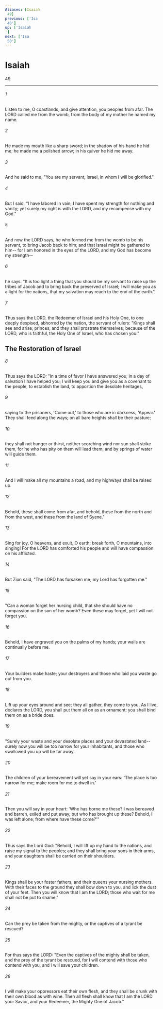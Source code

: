 ```yaml
---
Aliases: [Isaiah 49]
previous: ['Isa 48']
up: ['Isaiah']
next: ['Isa 50']
---
```

# Isaiah 49

***
 

###### 1 
Listen to me, O coastlands,  and give attention, you peoples from afar.  The LORD called me from the womb,  from the body of my mother he named my name.   

###### 2 
He made my mouth like a sharp sword;  in the shadow of his hand he hid me;  he made me a polished arrow;  in his quiver he hid me away.   

###### 3 
And he said to me, "You are my servant,  Israel, in whom I will be glorified."   

###### 4 
But I said, "I have labored in vain;  I have spent my strength for nothing and vanity;  yet surely my right is with the LORD,  and my recompense with my God."  

###### 5 
And now the LORD says,  he who formed me from the womb to be his servant,  to bring Jacob back to him;  and that Israel might be gathered to him--  for I am honored in the eyes of the LORD,  and my God has become my strength--   

###### 6 
he says:  "It is too light a thing that you should be my servant  to raise up the tribes of Jacob  and to bring back the preserved of Israel;  I will make you as a light for the nations,  that my salvation may reach to the end of the earth."  

###### 7 
Thus says the LORD,  the Redeemer of Israel and his Holy One,  to one deeply despised, abhorred by the nation,  the servant of rulers:  "Kings shall see and arise;  princes, and they shall prostrate themselves;  because of the LORD, who is faithful,  the Holy One of Israel, who has chosen you."  ## The Restoration of Israel  

###### 8 
Thus says the LORD:  "In a time of favor I have answered you;  in a day of salvation I have helped you;  I will keep you and give you  as a covenant to the people,  to establish the land,  to apportion the desolate heritages,   

###### 9 
saying to the prisoners, 'Come out,'  to those who are in darkness, 'Appear.'  They shall feed along the ways;  on all bare heights shall be their pasture;   

###### 10 
they shall not hunger or thirst,  neither scorching wind nor sun shall strike them,  for he who has pity on them will lead them,  and by springs of water will guide them.   

###### 11 
And I will make all my mountains a road,  and my highways shall be raised up.   

###### 12 
Behold, these shall come from afar,  and behold, these from the north and from the west,  and these from the land of Syene."  

###### 13 
Sing for joy, O heavens, and exult, O earth;  break forth, O mountains, into singing!  For the LORD has comforted his people  and will have compassion on his afflicted.  

###### 14 
But Zion said, "The LORD has forsaken me;  my Lord has forgotten me."  

###### 15 
"Can a woman forget her nursing child,  that she should have no compassion on the son of her womb?  Even these may forget,  yet I will not forget you.   

###### 16 
Behold, I have engraved you on the palms of my hands;  your walls are continually before me.   

###### 17 
Your builders make haste;  your destroyers and those who laid you waste go out from you.   

###### 18 
Lift up your eyes around and see;  they all gather, they come to you.  As I live, declares the LORD,  you shall put them all on as an ornament;  you shall bind them on as a bride does.  

###### 19 
"Surely your waste and your desolate places  and your devastated land--  surely now you will be too narrow for your inhabitants,  and those who swallowed you up will be far away.   

###### 20 
The children of your bereavement  will yet say in your ears:  'The place is too narrow for me;  make room for me to dwell in.'   

###### 21 
Then you will say in your heart:  'Who has borne me these?  I was bereaved and barren,  exiled and put away,  but who has brought up these?  Behold, I was left alone;  from where have these come?'"  

###### 22 
Thus says the Lord God:  "Behold, I will lift up my hand to the nations,  and raise my signal to the peoples;  and they shall bring your sons in their arms,  and your daughters shall be carried on their shoulders.   

###### 23 
Kings shall be your foster fathers,  and their queens your nursing mothers.  With their faces to the ground they shall bow down to you,  and lick the dust of your feet.  Then you will know that I am the LORD;  those who wait for me shall not be put to shame."  

###### 24 
Can the prey be taken from the mighty,  or the captives of a tyrant be rescued?   

###### 25 
For thus says the LORD:  "Even the captives of the mighty shall be taken,  and the prey of the tyrant be rescued,  for I will contend with those who contend with you,  and I will save your children.   

###### 26 
I will make your oppressors eat their own flesh,  and they shall be drunk with their own blood as with wine.  Then all flesh shall know  that I am the LORD your Savior,  and your Redeemer, the Mighty One of Jacob."
